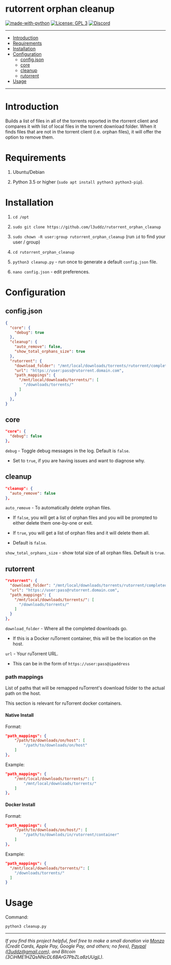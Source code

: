 # rutorrent orphan cleanup

[![made-with-python](https://img.shields.io/badge/Made%20with-Python-blue.svg)](https://www.python.org/)
[![License: GPL 3](https://img.shields.io/badge/License-GPL%203-blue.svg)](https://github.com/l3uddz/rutorrent_orphan_cleanup/blob/master/LICENSE.md)
[![Discord](https://img.shields.io/discord/381077432285003776.svg?colorB=177DC1&label=Discord)](https://discord.io/cloudbox)

---

<!-- TOC depthFrom:1 depthTo:2 withLinks:1 updateOnSave:1 orderedList:0 -->

- [Introduction](#introduction)
- [Requirements](#requirements)
- [Installation](#installation)
- [Configuration](#configuration)
	- [config.json](#configjson)
	- [core](#core)
	- [cleanup](#cleanup)
	- [rutorrent](#rutorrent)
- [Usage](#usage)


<!-- /TOC -->

---



# Introduction

 Builds a list of files in all of the torrents reported in the rtorrent client and compares it with list of local files in the torrent download folder. When it finds files that are not in the torrent client (i.e. orphan files), it will offer the option to remove them.


# Requirements

1. Ubuntu/Debian

2. Python 3.5 or higher (`sudo apt install python3 python3-pip`).


# Installation

1. `cd /opt`

1. `sudo git clone https://github.com/l3uddz/rutorrent_orphan_cleanup`

1. `sudo chown -R user:group rutorrent_orphan_cleanup` (run `id` to find your user / group)

1. `cd rutorrent_orphan_cleanup`

1. `python3 cleanup.py` - run once to generate a default `config.json` file.

1. `nano config.json` - edit preferences.


# Configuration


## config.json

```json
{
  "core": {
    "debug": true
  },
  "cleanup": {
    "auto_remove": false,
    "show_total_orphans_size": true
  },
  "rutorrent": {
    "download_folder": "/mnt/local/downloads/torrents/rutorrent/completed",
    "url": "https://user:pass@rutorrent.domain.com",
    "path_mappings": {
      "/mnt/local/downloads/torrents/": [
        "/downloads/torrents/"
      ]
    }
  },
}
```


## core

```json
"core": {
  "debug": false
},
```

`debug` - Toggle debug messages in the log. Default is `false`.

  - Set to `true`, if you are having issues and want to diagnose why.

## cleanup

```json
"cleanup": {
  "auto_remove": false
},
```

`auto_remove` - To automatically delete orphan files.

  - If `false`, you will get a list of orphan files and you will be prompted to either delete them one-by-one or exit.

  - If `true`, you will get a list of orphan files and it will delete them all.

  - Default is `false`.

`show_total_orphans_size` - show total size of all orphan files. Default is `true`.

## rutorrent


```json
"rutorrent": {
  "download_folder": "/mnt/local/downloads/torrents/rutorrent/completed",
  "url": "https://user:pass@rutorrent.domain.com",
  "path_mappings": {
    "/mnt/local/downloads/torrents/": [
      "/downloads/torrents/"
    ]
  }
},
```

`download_folder` - Where all the completed downloads go.

  - If this is a Docker ruTorrent container, this will be the location on the host.

`url` - Your ruTorrent URL.

  - This can be in the form of `https://user:pass@ipaddress`


### path mappings

List of paths that will be remapped ruTorrent's download folder to the actual path on the host.

This section is relevant for ruTorrent docker containers.

#### Native Install

Format:
```json
"path_mappings": {
    "/path/to/downloads/on/host": [
        "/path/to/downloads/on/host"
    ]
},
```

Example:

```json
"path_mappings": {
    "/mnt/local/downloads/torrents/": [
        "/mnt/local/downloads/torrents/"
    ]
},
```

#### Docker Install

Format:

```json
"path_mappings": {
    "/path/to/downloads/on/host/": [
        "/path/to/downlods/in/rutorrent/container"
    ]
},
```

Example:

```json
"path_mappings": {
  "/mnt/local/downloads/torrents/": [
    "/downloads/torrents/"
  ]
}
```


# Usage


Command:
```
python3 cleanup.py
```

***

_If you find this project helpful, feel free to make a small donation via [Monzo](https://monzo.me/jamesbayliss9) (Credit Cards, Apple Pay, Google Pay, and others; no fees), [Paypal](https://www.paypal.me/l3uddz) (l3uddz@gmail.com), and Bitcoin (3CiHME1HZQsNNcDL6BArG7PbZLa8zUUgjL)._
